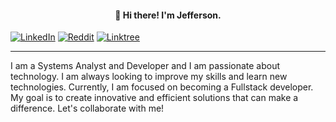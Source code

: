 #### <div align="center">👋 Hi there! I'm Jefferson.</div>
[![LinkedIn](https://img.shields.io/badge/LinkedIn-100000?style=for-the-badge&logo=linkedin&logoColor=white)](https://www.linkedin.com/in/https://www.linkedin.com/in/jefsantanaa//) [![Reddit](https://img.shields.io/badge/Reddit-100000?style=for-the-badge&logo=reddit&logoColor=white)](https://www.reddit.com/user/https://www.reddit.com/user/jefsantanaa/) [![Linktree](https://img.shields.io/badge/linktree-100000?style=for-the-badge&logo=linktree&logoColor=white)](https://linktr.ee/jefsantanaa)

---

I am a Systems Analyst and Developer and I am passionate about technology. I am always looking to improve my skills and learn new technologies. Currently, I am focused on becoming a Fullstack developer. My goal is to create innovative and efficient solutions that can make a difference.
Let's collaborate with me!
